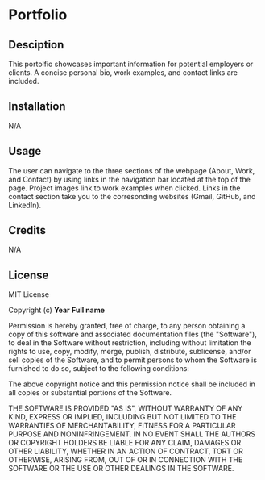 # Portfolio

## Desciption

This portolfio showcases important information for potential employers or clients. A concise personal bio, work examples, and contact links are included.

## Installation

N/A

## Usage

The user can navigate to the three sections of the webpage (About, Work, and Contact) by using links in the navigation bar located at the top of the page. Project images link to work examples when clicked. Links in the contact section take you to the corresonding websites (Gmail, GitHub, and LinkedIn).

## Credits

N/A

## License

MIT License

Copyright (c) **Year** **Full name**

Permission is hereby granted, free of charge, to any person obtaining a copy of this software and associated documentation files (the "Software"), to deal in the Software without restriction, including without limitation the rights to use, copy, modify, merge, publish, distribute, sublicense, and/or sell copies of the Software, and to permit persons to whom the Software is furnished to do so, subject to the following conditions:

The above copyright notice and this permission notice shall be included in all copies or substantial portions of the Software.

THE SOFTWARE IS PROVIDED "AS IS", WITHOUT WARRANTY OF ANY KIND, EXPRESS OR IMPLIED, INCLUDING BUT NOT LIMITED TO THE WARRANTIES OF MERCHANTABILITY, FITNESS FOR A PARTICULAR PURPOSE AND NONINFRINGEMENT. IN NO EVENT SHALL THE AUTHORS OR COPYRIGHT HOLDERS BE LIABLE FOR ANY CLAIM, DAMAGES OR OTHER LIABILITY, WHETHER IN AN ACTION OF CONTRACT, TORT OR OTHERWISE, ARISING FROM, OUT OF OR IN CONNECTION WITH THE SOFTWARE OR THE USE OR OTHER DEALINGS IN THE SOFTWARE.
